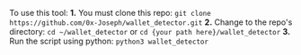To use this tool: 
**1.** You must clone this repo: `git clone https://github.com/0x-Joseph/wallet_detector.git`
**2.** Change to the repo's directory: `cd ~/wallet_detector` or `cd {your path here}/wallet_detector`
**3.** Run the script using python: `python3 wallet_detector`

